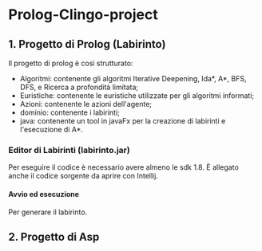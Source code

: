 # Prolog-Clingo-project

## 1. Progetto di Prolog (Labirinto)
  Il progetto di prolog è così strutturato:
  * Algoritmi: contenente gli algoritmi Iterative Deepening, Ida*, A*, BFS, DFS, e Ricerca a profondità limitata;
  * Euristiche: contenente le euristiche utilizzate per gli algoritmi informati;
  * Azioni: contenente le azioni dell'agente;
  * dominio: contenente i labirinti;
  * java: contenente un tool in javaFx per la creazione di labirinti e l'esecuzione di A*.
### Editor di Labirinti (labirinto.jar)
Per eseguire il codice è necessario avere almeno le sdk 1.8. 
È allegato anche il codice sorgente da aprire con Intellij.

#### Avvio ed esecuzione
Per generare il labirinto.  


## 2. Progetto di Asp
